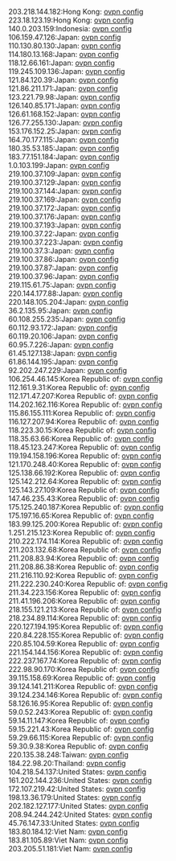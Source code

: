 203.218.144.182:Hong Kong: [ovpn config](vpn/203_218_144_182.ovpn)  
223.18.123.19:Hong Kong: [ovpn config](vpn/223_18_123_19.ovpn)  
140.0.203.159:Indonesia: [ovpn config](vpn/140_0_203_159.ovpn)  
106.159.47.126:Japan: [ovpn config](vpn/106_159_47_126.ovpn)  
110.130.80.130:Japan: [ovpn config](vpn/110_130_80_130.ovpn)  
114.180.13.168:Japan: [ovpn config](vpn/114_180_13_168.ovpn)  
118.12.66.161:Japan: [ovpn config](vpn/118_12_66_161.ovpn)  
119.245.109.136:Japan: [ovpn config](vpn/119_245_109_136.ovpn)  
121.84.120.39:Japan: [ovpn config](vpn/121_84_120_39.ovpn)  
121.86.211.171:Japan: [ovpn config](vpn/121_86_211_171.ovpn)  
123.221.79.98:Japan: [ovpn config](vpn/123_221_79_98.ovpn)  
126.140.85.171:Japan: [ovpn config](vpn/126_140_85_171.ovpn)  
126.61.168.152:Japan: [ovpn config](vpn/126_61_168_152.ovpn)  
126.77.255.130:Japan: [ovpn config](vpn/126_77_255_130.ovpn)  
153.176.152.25:Japan: [ovpn config](vpn/153_176_152_25.ovpn)  
164.70.177.115:Japan: [ovpn config](vpn/164_70_177_115.ovpn)  
180.35.53.185:Japan: [ovpn config](vpn/180_35_53_185.ovpn)  
183.77.151.184:Japan: [ovpn config](vpn/183_77_151_184.ovpn)  
1.0.103.199:Japan: [ovpn config](vpn/1_0_103_199.ovpn)  
219.100.37.109:Japan: [ovpn config](vpn/219_100_37_109.ovpn)  
219.100.37.129:Japan: [ovpn config](vpn/219_100_37_129.ovpn)  
219.100.37.144:Japan: [ovpn config](vpn/219_100_37_144.ovpn)  
219.100.37.169:Japan: [ovpn config](vpn/219_100_37_169.ovpn)  
219.100.37.172:Japan: [ovpn config](vpn/219_100_37_172.ovpn)  
219.100.37.176:Japan: [ovpn config](vpn/219_100_37_176.ovpn)  
219.100.37.193:Japan: [ovpn config](vpn/219_100_37_193.ovpn)  
219.100.37.22:Japan: [ovpn config](vpn/219_100_37_22.ovpn)  
219.100.37.223:Japan: [ovpn config](vpn/219_100_37_223.ovpn)  
219.100.37.3:Japan: [ovpn config](vpn/219_100_37_3.ovpn)  
219.100.37.86:Japan: [ovpn config](vpn/219_100_37_86.ovpn)  
219.100.37.87:Japan: [ovpn config](vpn/219_100_37_87.ovpn)  
219.100.37.96:Japan: [ovpn config](vpn/219_100_37_96.ovpn)  
219.115.61.75:Japan: [ovpn config](vpn/219_115_61_75.ovpn)  
220.144.177.88:Japan: [ovpn config](vpn/220_144_177_88.ovpn)  
220.148.105.204:Japan: [ovpn config](vpn/220_148_105_204.ovpn)  
36.2.135.95:Japan: [ovpn config](vpn/36_2_135_95.ovpn)  
60.108.255.235:Japan: [ovpn config](vpn/60_108_255_235.ovpn)  
60.112.93.172:Japan: [ovpn config](vpn/60_112_93_172.ovpn)  
60.119.20.106:Japan: [ovpn config](vpn/60_119_20_106.ovpn)  
60.95.7.226:Japan: [ovpn config](vpn/60_95_7_226.ovpn)  
61.45.127.138:Japan: [ovpn config](vpn/61_45_127_138.ovpn)  
61.86.144.195:Japan: [ovpn config](vpn/61_86_144_195.ovpn)  
92.202.247.229:Japan: [ovpn config](vpn/92_202_247_229.ovpn)  
106.254.46.145:Korea Republic of: [ovpn config](vpn/106_254_46_145.ovpn)  
112.161.9.31:Korea Republic of: [ovpn config](vpn/112_161_9_31.ovpn)  
112.171.47.207:Korea Republic of: [ovpn config](vpn/112_171_47_207.ovpn)  
114.202.162.116:Korea Republic of: [ovpn config](vpn/114_202_162_116.ovpn)  
115.86.155.111:Korea Republic of: [ovpn config](vpn/115_86_155_111.ovpn)  
116.127.207.94:Korea Republic of: [ovpn config](vpn/116_127_207_94.ovpn)  
118.223.30.15:Korea Republic of: [ovpn config](vpn/118_223_30_15.ovpn)  
118.35.63.66:Korea Republic of: [ovpn config](vpn/118_35_63_66.ovpn)  
118.45.123.247:Korea Republic of: [ovpn config](vpn/118_45_123_247.ovpn)  
119.194.158.196:Korea Republic of: [ovpn config](vpn/119_194_158_196.ovpn)  
121.170.248.40:Korea Republic of: [ovpn config](vpn/121_170_248_40.ovpn)  
125.138.66.192:Korea Republic of: [ovpn config](vpn/125_138_66_192.ovpn)  
125.142.212.64:Korea Republic of: [ovpn config](vpn/125_142_212_64.ovpn)  
125.143.27.109:Korea Republic of: [ovpn config](vpn/125_143_27_109.ovpn)  
147.46.235.43:Korea Republic of: [ovpn config](vpn/147_46_235_43.ovpn)  
175.125.240.187:Korea Republic of: [ovpn config](vpn/175_125_240_187.ovpn)  
175.197.16.65:Korea Republic of: [ovpn config](vpn/175_197_16_65.ovpn)  
183.99.125.200:Korea Republic of: [ovpn config](vpn/183_99_125_200.ovpn)  
1.251.215.123:Korea Republic of: [ovpn config](vpn/1_251_215_123.ovpn)  
210.222.174.114:Korea Republic of: [ovpn config](vpn/210_222_174_114.ovpn)  
211.203.132.68:Korea Republic of: [ovpn config](vpn/211_203_132_68.ovpn)  
211.208.83.94:Korea Republic of: [ovpn config](vpn/211_208_83_94.ovpn)  
211.208.86.38:Korea Republic of: [ovpn config](vpn/211_208_86_38.ovpn)  
211.216.110.92:Korea Republic of: [ovpn config](vpn/211_216_110_92.ovpn)  
211.222.230.240:Korea Republic of: [ovpn config](vpn/211_222_230_240.ovpn)  
211.34.223.156:Korea Republic of: [ovpn config](vpn/211_34_223_156.ovpn)  
211.41.196.206:Korea Republic of: [ovpn config](vpn/211_41_196_206.ovpn)  
218.155.121.213:Korea Republic of: [ovpn config](vpn/218_155_121_213.ovpn)  
218.234.89.114:Korea Republic of: [ovpn config](vpn/218_234_89_114.ovpn)  
220.127.194.195:Korea Republic of: [ovpn config](vpn/220_127_194_195.ovpn)  
220.84.228.155:Korea Republic of: [ovpn config](vpn/220_84_228_155.ovpn)  
220.85.104.59:Korea Republic of: [ovpn config](vpn/220_85_104_59.ovpn)  
221.154.144.156:Korea Republic of: [ovpn config](vpn/221_154_144_156.ovpn)  
222.237.167.74:Korea Republic of: [ovpn config](vpn/222_237_167_74.ovpn)  
222.98.90.170:Korea Republic of: [ovpn config](vpn/222_98_90_170.ovpn)  
39.115.158.69:Korea Republic of: [ovpn config](vpn/39_115_158_69.ovpn)  
39.124.141.211:Korea Republic of: [ovpn config](vpn/39_124_141_211.ovpn)  
39.124.234.146:Korea Republic of: [ovpn config](vpn/39_124_234_146.ovpn)  
58.126.16.95:Korea Republic of: [ovpn config](vpn/58_126_16_95.ovpn)  
59.0.52.243:Korea Republic of: [ovpn config](vpn/59_0_52_243.ovpn)  
59.14.11.147:Korea Republic of: [ovpn config](vpn/59_14_11_147.ovpn)  
59.15.221.43:Korea Republic of: [ovpn config](vpn/59_15_221_43.ovpn)  
59.29.66.115:Korea Republic of: [ovpn config](vpn/59_29_66_115.ovpn)  
59.30.9.38:Korea Republic of: [ovpn config](vpn/59_30_9_38.ovpn)  
220.135.38.248:Taiwan: [ovpn config](vpn/220_135_38_248.ovpn)  
184.22.98.20:Thailand: [ovpn config](vpn/184_22_98_20.ovpn)  
104.218.54.137:United States: [ovpn config](vpn/104_218_54_137.ovpn)  
161.202.144.236:United States: [ovpn config](vpn/161_202_144_236.ovpn)  
172.107.219.42:United States: [ovpn config](vpn/172_107_219_42.ovpn)  
198.13.36.179:United States: [ovpn config](vpn/198_13_36_179.ovpn)  
202.182.127.177:United States: [ovpn config](vpn/202_182_127_177.ovpn)  
208.94.244.242:United States: [ovpn config](vpn/208_94_244_242.ovpn)  
45.76.147.33:United States: [ovpn config](vpn/45_76_147_33.ovpn)  
183.80.184.12:Viet Nam: [ovpn config](vpn/183_80_184_12.ovpn)  
183.81.105.89:Viet Nam: [ovpn config](vpn/183_81_105_89.ovpn)  
203.205.51.181:Viet Nam: [ovpn config](vpn/203_205_51_181.ovpn)  
